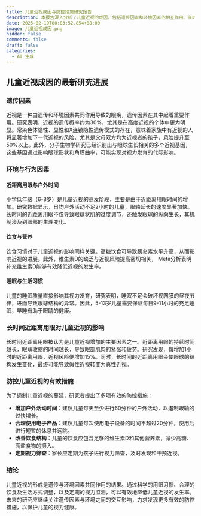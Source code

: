 ```yaml
---
title: 儿童近视成因与防控措施研究报告
description: 本报告深入分析了儿童近视的成因，包括遗传因素和环境因素的相互作用、长时间近距离用眼影响、以及相关的防控措施。结合最新的研究成果，提出了一些有效的预防策略和措施，以期减缓儿童近视的发生率。
date: 2025-02-19T00:03:52.854+08:00
image: 儿童近视成因.png
hidden: false
comments: false
draft: false
categories:
  - AI 生成
---
```


## 儿童近视成因的最新研究进展

### **遗传因素**
近视是一种由遗传和环境因素共同作用导致的眼疾，遗传因素在其中起着重要作用。研究表明，近视的遗传概率约为30%，尤其是在高度近视的个体中更为明显。常染色体隐性、显性和X连锁隐性遗传模式的存在，意味着家族中有近视的人将显著增加下一代近视的风险，尤其是父母双方均为近视者的孩子，风险提升至50%以上。此外，分子生物学研究已经识别出与眼球生长相关的多个近视基因，这些基因通过影响眼球形状和角膜曲率，可能实现对视力发育的代际影响。

### **环境与行为因素**
#### **近距离用眼与户外时间**
小学低年级（6-8岁）是儿童近视的高发阶段，主要是由于近距离用眼时间的增加。研究数据显示，日均户外活动不足2小时的儿童，眼轴延长的速度显著加快。长时间的近距离用眼不仅导致眼睫状肌的过度调节，还触发眼球的纵向生长，其机制涉及到眼部的生理变化。

#### **饮食与营养**
饮食习惯对于儿童近视的影响同样关键。高糖饮食可导致胰岛素水平升高，从而影响近视的进展。此外，维生素D的缺乏与近视风险提高密切相关， Meta分析表明补充维生素D能够有效降低近视的发生率。

#### **睡眠与生活习惯**
儿童的睡眠质量直接影响其视力发育，研究表明，睡眠不足会破坏视网膜的昼夜节律，进而导致眼球结构的异常。因此，5-13岁儿童需要保证每日9-11小时的充足睡眠，早睡有助于眼睛的健康。

### **长时间近距离用眼对儿童近视的影响**
长时间近距离用眼被认为是儿童近视增加的主要因素之一。近距离用眼的持续时间越长，眼睛收缩的时间越长，导致眼部肌肉的紧张和疲劳。研究发现，每增加1小时的近距离用眼，近视风险便增加15%。同时，长时间的近距离用眼会使眼球的结构发生变化，最终可能导致假性近视转变为真性近视。

### **防控儿童近视的有效措施**
为了遏制儿童近视的蔓延，研究者提出了多项有效的防控措施：
- **增加户外活动时间**：建议儿童每天至少进行60分钟的户外活动，以遏制眼轴的过快增长。
- **合理使用电子产品**：建议儿童每次使用电子设备的时间不超过20分钟，使用后进行短暂的休息并远眺。
- **改善饮食结构**：儿童的饮食应包含足够的维生素D和其他营养素，减少高糖、高盐食物的摄入。
- **定期视力筛查**：家长应定期为孩子进行视力筛查，及时发现和干预近视。

### **结论**
儿童近视的形成是遗传与环境因素共同作用的结果。通过科学的用眼习惯、合理的饮食及生活方式调整，以及定期的视力监测，可以有效地降低儿童近视的发生率。未来的研究应继续关注遗传因素与环境之间的交互影响，力求发现更多有效的防控措施，以保护儿童的视力健康。